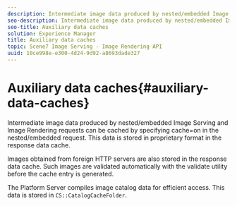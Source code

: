 ```yaml
---
description: Intermediate image data produced by nested/embedded Image Serving and Image Rendering requests can be cached by specifying cache=on in the nested/embedded request. This data is stored in proprietary format in the response data cache.
seo-description: Intermediate image data produced by nested/embedded Image Serving and Image Rendering requests can be cached by specifying cache=on in the nested/embedded request. This data is stored in proprietary format in the response data cache.
seo-title: Auxiliary data caches
solution: Experience Manager
title: Auxiliary data caches
topic: Scene7 Image Serving - Image Rendering API
uuid: 10ce998e-e300-4d24-9d92-a8693dade327
---
```


# Auxiliary data caches{#auxiliary-data-caches}

Intermediate image data produced by nested/embedded Image Serving and Image Rendering requests can be cached by specifying cache=on in the nested/embedded request. This data is stored in proprietary format in the response data cache.

Images obtained from foreign HTTP servers are also stored in the response data cache. Such images are validated automatically with the validate utility before the cache entry is generated.

The Platform Server compiles image catalog data for efficient access. This data is stored in `CS::CatalogCacheFolder`. 
